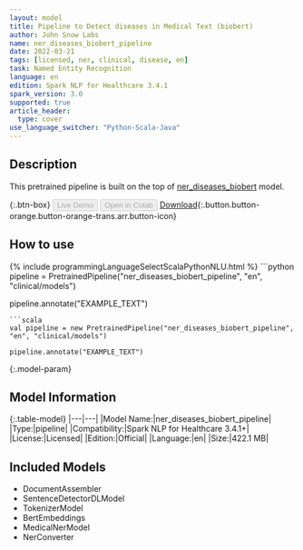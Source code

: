 ```yaml
---
layout: model
title: Pipeline to Detect diseases in Medical Text (biobert)
author: John Snow Labs
name: ner_diseases_biobert_pipeline
date: 2022-03-21
tags: [licensed, ner, clinical, disease, en]
task: Named Entity Recognition
language: en
edition: Spark NLP for Healthcare 3.4.1
spark_version: 3.0
supported: true
article_header:
  type: cover
use_language_switcher: "Python-Scala-Java"
---
```


## Description

This pretrained pipeline is built on the top of [ner_diseases_biobert](https://nlp.johnsnowlabs.com/2021/04/01/ner_diseases_biobert_en.html) model.

{:.btn-box}
<button class="button button-orange" disabled>Live Demo</button>
<button class="button button-orange" disabled>Open in Colab</button>
[Download](https://s3.amazonaws.com/auxdata.johnsnowlabs.com/clinical/models/ner_diseases_biobert_pipeline_en_3.4.1_3.0_1647871907471.zip){:.button.button-orange.button-orange-trans.arr.button-icon}

## How to use



<div class="tabs-box" markdown="1">
{% include programmingLanguageSelectScalaPythonNLU.html %}
```python
pipeline = PretrainedPipeline("ner_diseases_biobert_pipeline", "en", "clinical/models")

pipeline.annotate("EXAMPLE_TEXT")
```
```scala
val pipeline = new PretrainedPipeline("ner_diseases_biobert_pipeline", "en", "clinical/models")

pipeline.annotate("EXAMPLE_TEXT")
```
</div>

{:.model-param}
## Model Information

{:.table-model}
|---|---|
|Model Name:|ner_diseases_biobert_pipeline|
|Type:|pipeline|
|Compatibility:|Spark NLP for Healthcare 3.4.1+|
|License:|Licensed|
|Edition:|Official|
|Language:|en|
|Size:|422.1 MB|

## Included Models

- DocumentAssembler
- SentenceDetectorDLModel
- TokenizerModel
- BertEmbeddings
- MedicalNerModel
- NerConverter